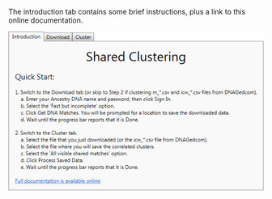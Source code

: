 The introduction tab contains some brief instructions, plus a link to this online documentation.

![Introduction default](introduction/default.png)
